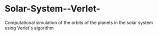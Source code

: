 # Solar-System--Verlet-
Computational simulation of the orbits of the planets in the solar system using Verlet's algorithm
